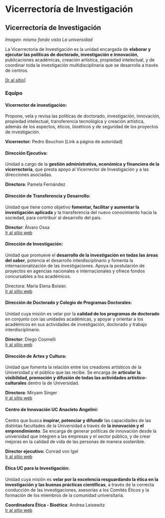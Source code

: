 # Vicerrectoría de Investigación

## Vicerrectoría de Investigación

_Imagen: mismo fondo vista La universidad_

La Vicerrectoría de Investigación es la unidad encargada de **elaborar y ejecutar las políticas de doctorado, investigación e innovación**, publicaciones académicas, creación artística, propiedad intelectual, y de coordinar toda la investigación multidisciplinaria que se desarrolla a través de centros.

[\[Ir al sitio\]](http://investigacion.uc.cl/)

### **Equipo**

#### Vicerrector de investigación:

Propone, vela y revisa las políticas de doctorado, investigación, innovación, propiedad intelectual, transferencia tecnológica y creación artística, además de los aspectos, éticos, bioéticos y de seguridad de los proyectos de investigación.

**Vicerrector:** Pedro Bouchon \[Link a página de autoridad\]

#### Dirección Ejecutiva:

Unidad a cargo de la **gestión administrativa, económica y financiera de la vicerrectoría**, que presta apoyo al Vicerrector de Investigación y a las direcciones asociadas.

**Directora**: Pamela Fernández

#### Dirección de Transferencia y Desarrollo:

Unidad que tiene como objetivo **fomentar, facilitar y aumentar la investigación aplicada** y la transferencia del nuevo conocimiento hacia la sociedad, para contribuir al desarrollo del país.

**Director**: Álvaro Ossa  
[Ir al sitio web](http://transferenciaydesarrollo.uc.cl/es/)

#### **Dirección de Investigación:**

Unidad que promueve el **desarrollo de la investigación en todas las áreas del saber**, potencia el desarrollo interdisciplinario y fomenta la internacionalización de las investigaciones. Apoya la postulación de proyectos en agencias nacionales e internacionales y ofrece fondos concursables a los académicos.

Directora: María Elena Boisier.  
[Ir al sitio web](http://investigacion.uc.cl/)

#### Dirección de Doctorado y Colegio de Programas Doctorales:

Unidad cuya misión es velar por la **calidad de los programas de doctorado** en conjunto con las unidades académicas, y apoyar y orientar a los académicos en sus actividades de investigación, doctorado y trabajo interdisciplinario.

**Director**: Diego Cosmelli  
[Ir al sitio web](http://doctorados.uc.cl/es/)

#### Dirección de Artes y Cultura:

Unidad que fomenta la relación entre los creadores artísticos de la Universidad y el público que las recibe. Se encarga de **articular la visibilidad, promoción y difusión de todas las actividades artístico-culturales** dentro la de Universidad.

**Directora**: Miryam Singer  
[Ir al sitio web](http://artesycultura.uc.cl/es/)

#### Centro de Innovación UC Anacleto Angelini:

Centro que busca **inspirar, potenciar y difundir** las capacidades de las distintas facultades de la Universidad a través de **la innovación y el emprendimiento**. Se encarga de generar políticas de innovación desde la universidad que integren a las empresas y el sector público, y de crear mejoras en la calidad de vida de las personas de manera sostenible.

**Director ejecutivo:** Conrad von Igel  
[Ir al sitio web](http://centrodeinnovacion.uc.cl/)

#### Ética UC para la Investigación:

Unidad cuya misión es **velar por la excelencia resguardando la ética en la investigación y las buenas prácticas científicas**, a través de la correcta conducción de las investigaciones, asesorías a los Comités Éticos y la formación de los miembros de la comunidad universitaria.

**Coordinadora Ética - Bioética**: Andrea Leisewitz  
[Ir al sitio web](http://eticayseguridad.uc.cl/)

